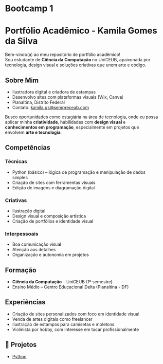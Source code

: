 # Bootcamp 1
# Portfólio Acadêmico - Kamila Gomes da Silva

Bem-vindo(a) ao meu repositório de portfólio acadêmico!  
Sou estudante de **Ciência da Computação** no UniCEUB, apaixonada por tecnologia, design visual e soluções criativas que unem arte e código.

## Sobre Mim

-  Ilustradora digital e criadora de estampas
-  Desenvolvo sites com plataformas visuais (Wix, Canva)
-  Planaltina, Distrito Federal
-  Contato: kamila.gs@sempreceub.com

Busco oportunidades como estagiária na área de tecnologia, onde eu possa aplicar minha **criatividade**, habilidades com **design visual** e **conhecimentos em programação**, especialmente em projetos que envolvem **arte e tecnologia**.

##  Competências

### Técnicas
- Python (básico) – lógica de programação e manipulação de dados simples
- Criação de sites com ferramentas visuais
- Edição de imagens e diagramação digital

### Criativas
- Ilustração digital
- Design visual e composição artística
- Criação de portfólios e identidade visual

### Interpessoais
- Boa comunicação visual
- Atenção aos detalhes
- Organização e autonomia em projetos

##  Formação

- **Ciência da Computação** – UniCEUB (1º semestre)
- Ensino Médio – Centro Educacional Delta (Planaltina - DF)

##  Experiências

- Criação de sites personalizados com foco em identidade visual
- Venda de artes digitais como freelancer
- Ilustração de estampas para camisetas e moletons
- Violinista por hobby, com interesse em tocar profissionalmente

## 📁 Projetos
- [Python](https://github.com/anne-cgm/Bootcamp-I/tree/main/Python)

